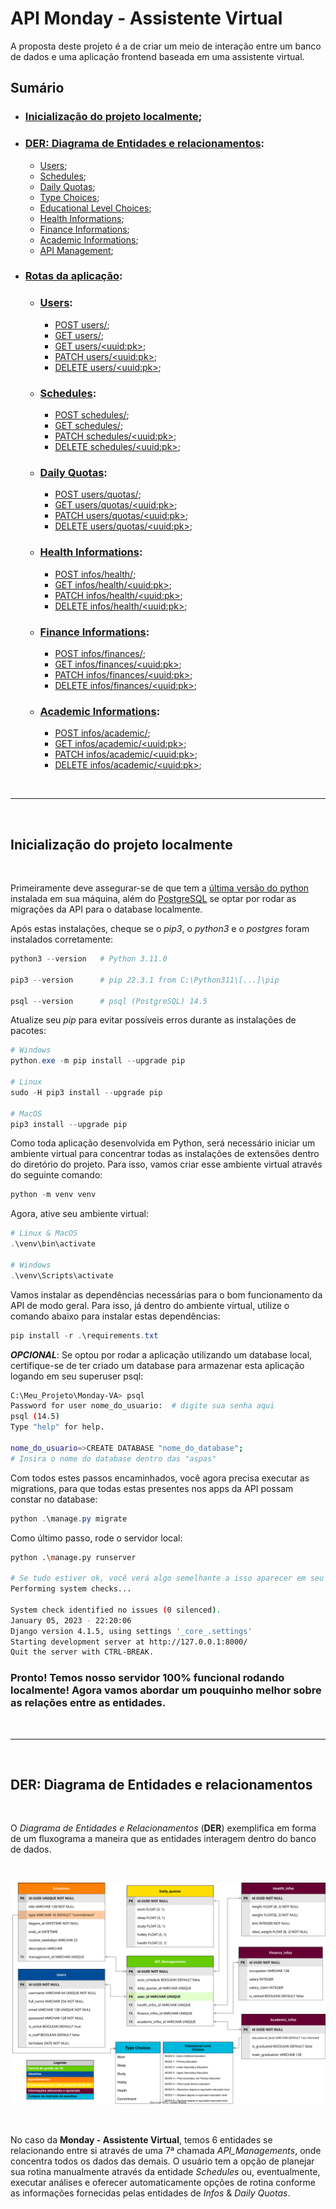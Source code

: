 # **API Monday - Assistente Virtual**

A proposta deste projeto é a de criar um meio de interação entre um banco de dados e uma aplicação frontend baseada em uma assistente virtual.

## **Sumário**

<ul>
  <li>
    <h3><a href="#initialization"><b>Inicialização do projeto localmente</b></a>;</h3>
  </li>
  <li>
    <h3><a href="#der"><b>DER: Diagrama de Entidades e relacionamentos</b></a>:</h3>
    <ul>
      <li><a href="#der--user">Users</a>;</li>
      <li><a href="#der--schedules">Schedules</a>;</li>
      <li><a href="#der--quotas">Daily Quotas</a>;</li>
      <li><a href="#der--type">Type Choices</a>;</li>
      <li><a href="#der--type">Educational Level Choices</a>;</li>
      <li><a href="#der--type">Health Informations</a>;</li>
      <li><a href="#der--type">Finance Informations</a>;</li>
      <li><a href="#der--type">Academic Informations</a>;</li>
      <li><a href="#der--management">API Management</a>;</li>
    </ul>
  </li>
  <li>
    <h3><a href="#routes"><b>Rotas da aplicação</b></a>:</h3>
    <ul>
      <li>
        <h3><a href="#route--users">Users</a>:</h3>
        <ul>
          <li><a href="#route--post-user">POST users/</a>;</li>
          <li><a href="#route--get-user">GET users/</a>;</li>
          <li><a href="#route--get-profile">GET users/&ltuuid:pk&gt</a>;</li>
          <li><a href="#route--patch-profile">PATCH users/&ltuuid:pk&gt</a>;</li>
          <li><a href="#route--delete-profile">DELETE users/&ltuuid:pk&gt</a>;</li>
        </ul>
      </li>
      <li>
        <h3><a href="#route--schedule">Schedules</a>:</h3>
        <ul>
          <li><a href="#route--post-schedule">POST schedules/</a>;</li>
          <li><a href="#route--get-profile-schedule">GET schedules/</a>;</li>
          <li><a href="#route--patch-profile-schedule">PATCH schedules/&ltuuid:pk&gt</a>;</li>
          <li><a href="#route--delete-schedule">DELETE schedules/&ltuuid:pk&gt</a>;</li>
        </ul>
      </li>
      <li>
        <h3><a href="#route--schedule">Daily Quotas</a>:</h3>
        <ul>
          <li><a href="#route--post-schedule">POST users/quotas/</a>;</li>
          <li><a href="#route--get-profile-schedule">GET users/quotas/&ltuuid:pk&gt</a>;</li>
          <li><a href="#route--patch-profile-schedule">PATCH users/quotas/&ltuuid:pk&gt</a>;</li>
          <li><a href="#route--delete-schedule">DELETE users/quotas/&ltuuid:pk&gt</a>;</li>
        </ul>
      </li>
      <li>
        <h3><a href="#route--schedule">Health Informations</a>:</h3>
        <ul>
          <li><a href="#route--post-schedule">POST infos/health/</a>;</li>
          <li><a href="#route--get-profile-schedule">GET infos/health/&ltuuid:pk&gt</a>;</li>
          <li><a href="#route--patch-profile-schedule">PATCH infos/health/&ltuuid:pk&gt</a>;</li>
          <li><a href="#route--delete-schedule">DELETE infos/health/&ltuuid:pk&gt</a>;</li>
        </ul>
      </li>
      <li>
        <h3><a href="#route--schedule">Finance Informations</a>:</h3>
        <ul>
          <li><a href="#route--post-schedule">POST infos/finances/</a>;</li>
          <li><a href="#route--get-profile-schedule">GET infos/finances/&ltuuid:pk&gt</a>;</li>
          <li><a href="#route--patch-profile-schedule">PATCH infos/finances/&ltuuid:pk&gt</a>;</li>
          <li><a href="#route--delete-schedule">DELETE infos/finances/&ltuuid:pk&gt</a>;</li>
        </ul>
      </li>
      <li>
        <h3><a href="#route--schedule">Academic Informations</a>:</h3>
        <ul>
          <li><a href="#route--post-schedule">POST infos/academic/</a>;</li>
          <li><a href="#route--get-profile-schedule">GET infos/academic/&ltuuid:pk&gt</a>;</li>
          <li><a href="#route--patch-profile-schedule">PATCH infos/academic/&ltuuid:pk&gt</a>;</li>
          <li><a href="#route--delete-schedule">DELETE infos/academic/&ltuuid:pk&gt</a>;</li>
        </ul>
      </li>
    </ul>
</ul>

<br>

___

<br>
<h2 id="initialization"><b>Inicialização do projeto localmente</b></h2>
<br>

Primeiramente deve assegurar-se de que tem a [última versão do python](https://www.python.org/downloads/) instalada em sua máquina, além do [PostgreSQL](https://www.postgresql.org/) se optar por rodar as migrações da API para o database localmente. 

Após estas instalações, cheque se o *pip3*, o *python3* e o *postgres* foram instalados corretamente:

```powershell
python3 --version   # Python 3.11.0

pip3 --version      # pip 22.3.1 from C:\Python311\[...]\pip

psql --version      # psql (PostgreSQL) 14.5
```

Atualize seu *pip* para evitar possíveis erros durante as instalações de pacotes:

```powershell
# Windows
python.exe -m pip install --upgrade pip

# Linux
sudo -H pip3 install --upgrade pip

# MacOS
pip3 install --upgrade pip
```

Como toda aplicação desenvolvida em Python, será necessário iniciar um ambiente virtual para concentrar todas as instalações de extensões dentro do diretório do projeto. Para isso, vamos criar esse ambiente virtual através do seguinte comando:

```powershell
python -m venv venv
```

Agora, ative seu ambiente virtual:

```powershell
# Linux & MacOS
.\venv\bin\activate

# Windows
.\venv\Scripts\activate
```

Vamos instalar as dependências necessárias para o bom funcionamento da API de modo geral. Para isso, já dentro do ambiente virtual, utilize o comando abaixo para instalar estas dependências:

```powershell
pip install -r .\requirements.txt
```

***OPCIONAL***: Se optou por rodar a aplicação utilizando um database local, certifique-se de ter criado um database para armazenar esta aplicação logando em seu superuser psql:

```bash
C:\Meu_Projeto\Monday-VA> psql 
Password for user nome_do_usuario:  # digite sua senha aqui
psql (14.5)
Type "help" for help.

nome_do_usuario=>CREATE DATABASE "nome_do_database";
# Insira o nome do database dentro das "aspas"
```

Com todos estes passos encaminhados, você agora precisa executar as migrations, para que todas estas presentes nos apps da API possam constar no database:

```powershell
python .\manage.py migrate
```

Como último passo, rode o servidor local:
```bash
python .\manage.py runserver

# Se tudo estiver ok, você verá algo semelhante a isso aparecer em seu terminal:
Performing system checks...

System check identified no issues (0 silenced).
January 05, 2023 - 22:20:06
Django version 4.1.5, using settings '_core_.settings'
Starting development server at http://127.0.0.1:8000/ 
Quit the server with CTRL-BREAK.
```

### Pronto! Temos nosso servidor 100% funcional rodando localmente! Agora vamos abordar um pouquinho melhor sobre as relações entre as entidades.

<br>

___

<br>
<h2 id="der"><b>DER: Diagrama de Entidades e relacionamentos</b></h2>
<br>

O *Diagrama de Entidades e Relacionamentos* (**DER**) exemplifica em forma de um fluxograma a maneira que as entidades interagem dentro do banco de dados.

<br>

![Monday - Vitual Assistant API Entity Relationship Diagram](./ERD-Monday_VA.svg)

<br>

No caso da **Monday - Assistente Virtual**, temos 6 entidades se relacionando entre si através de uma 7ª chamada *API_Managements*, onde concentra todos os dados das demais. 
O usuário tem a opção de planejar sua rotina manualmente através da entidade *Schedules* ou, eventualmente, executar análises e oferecer automaticamente opções de rotina conforme as informações fornecidas pelas entidades de *Infos* & *Daily Quotas*.
